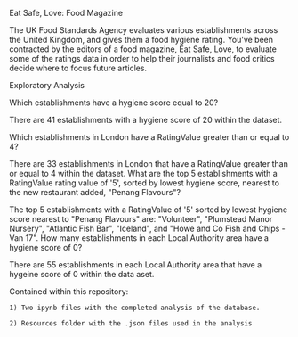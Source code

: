 Eat Safe, Love: Food Magazine

The UK Food Standards Agency evaluates various establishments across the United Kingdom, and gives them a food hygiene rating. You've been contracted by the editors of a food magazine, Eat Safe, Love, to evaluate some of the ratings data in order to help their journalists and food critics decide where to focus future articles.

Exploratory Analysis

Which establishments have a hygiene score equal to 20?

There are 41 establishments with a hygiene score of 20 within the dataset.

Which establishments in London have a RatingValue greater than or equal to 4?

There are 33 establishments in London that have a RatingValue greater than or equal to 4 within the dataset.
What are the top 5 establishments with a RatingValue rating value of '5', sorted by lowest hygiene score, nearest to the new restaurant added, "Penang Flavours"?

The top 5 establishments with a RatingValue of '5' sorted by lowest hygiene score nearest to "Penang Flavours" are: "Volunteer", "Plumstead Manor Nursery", "Atlantic Fish Bar", "Iceland", and "Howe and Co Fish and Chips - Van 17".
How many establishments in each Local Authority area have a hygiene score of 0?

There are 55 establishments in each Local Authority area that have a hygeine score of 0 within the data aset. 

Contained within this repository:

    1) Two ipynb files with the completed analysis of the database.
    
    2) Resources folder with the .json files used in the analysis
